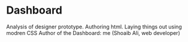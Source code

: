 # Dashboard
Analysis of designer prototype. Authoring html. Laying things out using modren CSS 
Author of the Dashboard: me (Shoaib Ali, web developer)
